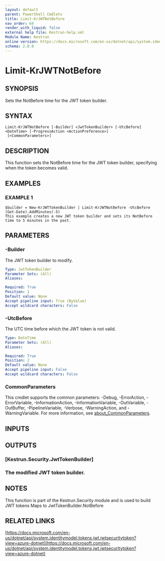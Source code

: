 ```yaml
---
layout: default
parent: PowerShell Cmdlets
title: Limit-KrJWTNotBefore
nav_order: 64
render_with_liquid: false
external help file: Kestrun-help.xml
Module Name: Kestrun
online version: https://docs.microsoft.com/en-us/dotnet/api/system.identitymodel.tokens.jwt.jwtsecuritytoken?view=azure-dotnet
schema: 2.0.0
---
```


# Limit-KrJWTNotBefore

## SYNOPSIS
Sets the NotBefore time for the JWT token builder.

## SYNTAX

```
Limit-KrJWTNotBefore [-Builder] <JwtTokenBuilder> [-UtcBefore] <DateTime> [-ProgressAction <ActionPreference>]
 [<CommonParameters>]
```

## DESCRIPTION
This function sets the NotBefore time for the JWT token builder, specifying when the token becomes valid.

## EXAMPLES

### EXAMPLE 1
```
$builder = New-KrJWTTokenBuilder | Limit-KrJWTNotBefore -UtcBefore (Get-Date).AddMinutes(-5)
This example creates a new JWT token builder and sets its NotBefore time to 5 minutes in the past.
```

## PARAMETERS

### -Builder
The JWT token builder to modify.

```yaml
Type: JwtTokenBuilder
Parameter Sets: (All)
Aliases:

Required: True
Position: 1
Default value: None
Accept pipeline input: True (ByValue)
Accept wildcard characters: False
```

### -UtcBefore
The UTC time before which the JWT token is not valid.

```yaml
Type: DateTime
Parameter Sets: (All)
Aliases:

Required: True
Position: 2
Default value: None
Accept pipeline input: False
Accept wildcard characters: False
```



### CommonParameters
This cmdlet supports the common parameters: -Debug, -ErrorAction, -ErrorVariable, -InformationAction, -InformationVariable, -OutVariable, -OutBuffer, -PipelineVariable, -Verbose, -WarningAction, and -WarningVariable. For more information, see [about_CommonParameters](http://go.microsoft.com/fwlink/?LinkID=113216).

## INPUTS

## OUTPUTS

### [Kestrun.Security.JwtTokenBuilder]
### The modified JWT token builder.
## NOTES
This function is part of the Kestrun.Security module and is used to build JWT tokens
Maps to JwtTokenBuilder.NotBefore

## RELATED LINKS

[https://docs.microsoft.com/en-us/dotnet/api/system.identitymodel.tokens.jwt.jwtsecuritytoken?view=azure-dotnet](https://docs.microsoft.com/en-us/dotnet/api/system.identitymodel.tokens.jwt.jwtsecuritytoken?view=azure-dotnet)

